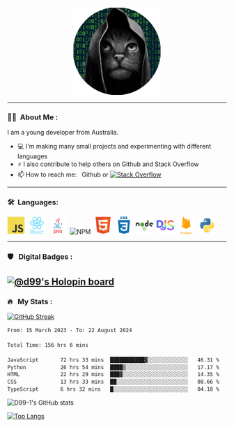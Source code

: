 <p align="center"><img src="https://github.com/D99-1/D99-1/blob/main/My%20project-1%20(1).png" width="200" /></p>
<p align="center">
 
---
 
### :technologist: &nbsp;About Me :

I am a young developer from Australia.

- 💻 I'm making many small projects and experimenting with different languages
- ⚡ I also contribute to help others on Github and Stack Overflow
- 📫 How to reach me: &nbsp; Github or [![Stack Overflow](https://img.shields.io/badge/Stack%20Overflow-orange)](https://stackoverflow.com/users/16370345/dhyan-tanna)

---

### 🛠 &nbsp;Languages:

<p>
<img src="https://github.com/devicons/devicon/blob/master/icons/javascript/javascript-original.svg" title="JavaScript" alt="JavaScript" width="40" height="40"/>&nbsp;
 <img src="https://github.com/devicons/devicon/blob/master/icons/react/react-original-wordmark.svg" title="React" alt="React" width="40" height="40"/>&nbsp;
<img src="https://github.com/devicons/devicon/blob/master/icons/java/java-original-wordmark.svg" title="Java" alt="Java" width="40" height="40"/>&nbsp;
<img src="https://cdn.jsdelivr.net/gh/devicons/devicon/icons/npm/npm-original-wordmark.svg" title="NPM" alt="NPM" width="40" height="40"/>&nbsp;
 <img src="https://github.com/devicons/devicon/blob/master/icons/html5/html5-original.svg" title="HTML5" alt="HTML" width="40" height="40"/>&nbsp;
<img src="https://github.com/devicons/devicon/blob/master/icons/css3/css3-plain-wordmark.svg"  title="CSS3" alt="CSS" width="40" height="40"/>&nbsp;
<img src="https://github.com/devicons/devicon/blob/master/icons/nodejs/nodejs-original-wordmark.svg" title="NodeJS" alt="NodeJS" width="40" height="40"/>&nbsp;
<img src="https://github.com/devicons/devicon/blob/master/icons/discordjs/discordjs-original.svg" title="DiscordJS" alt="DiscordJS" width="40" height="40"/>&nbsp;
<img src="https://github.com/devicons/devicon/blob/master/icons/firebase/firebase-plain-wordmark.svg" title="Firebase" alt="Firebase" width="40" height="40"/>&nbsp;
<img src="https://github.com/devicons/devicon/blob/master/icons/python/python-original.svg" title="Python" alt="Python" width="40" height="40"/>&nbsp;
</p>

---
### 🛡️ &nbsp; Digital Badges :

[![@d99's Holopin board](https://holopin.me/d99)](https://holopin.io/@d99)
---

### 🔥 &nbsp; My Stats :


[![GitHub Streak](http://github-readme-streak-stats.herokuapp.com?user=d99-1&theme=tokyonight&background=000000)](https://github.com/D99-1)

<!--START_SECTION:waka-->

```txt
From: 15 March 2023 - To: 22 August 2024

Total Time: 156 hrs 6 mins

JavaScript       72 hrs 33 mins  ███████████▓░░░░░░░░░░░░░   46.31 %
Python           26 hrs 54 mins  ████▒░░░░░░░░░░░░░░░░░░░░   17.17 %
HTML             22 hrs 29 mins  ███▓░░░░░░░░░░░░░░░░░░░░░   14.35 %
CSS              13 hrs 33 mins  ██░░░░░░░░░░░░░░░░░░░░░░░   08.66 %
TypeScript       6 hrs 32 mins   █░░░░░░░░░░░░░░░░░░░░░░░░   04.18 %
```

<!--END_SECTION:waka-->

![D99-1's GitHub stats](https://github-readme-stats.vercel.app/api?username=d99-1&show_icons=true&theme=highcontrast)

[![Top Langs](https://github-readme-stats.vercel.app/api/top-langs/?username=d99-1&layout=compact&theme=tokyonight)](https://github.com/D99-1)


